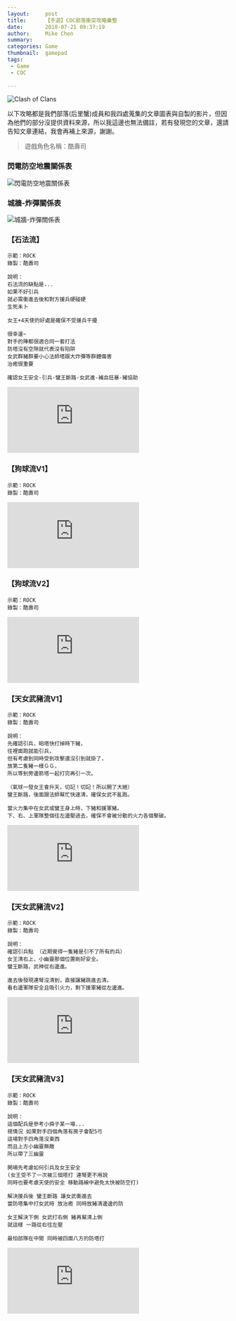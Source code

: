 ```yaml
---
layout:     post
title:      【手遊】COC部落衝突攻略彙整
date:       2018-07-21 09:37:19
author:     Mike Chen
summary:    
categories: Game
thumbnail:  gamepad
tags:
 - Game
 - COC
 
---
```



![Clash of Clans](https://i.imgur.com/b7XO7bx.jpg)

以下攻略都是我們部落(后里蟹)成員和我四處蒐集的文章圖表與自製的影片，但因為他們的部分沒提供資料來源，所以我這邊也無法備註，若有發現您的文章，還請告知文章連結，我會再補上來源，謝謝。

> 遊戲角色名稱：酷壽司


### 閃電防空地震關係表

![閃電防空地震關係表](https://i.imgur.com/HCdhvIM.jpg)

### 城牆-炸彈關係表

![城牆-炸彈關係表](https://i.imgur.com/waQncUl.jpg)

### 【石法流】

```
示範：ROCK
錄製：酷壽司

說明：
石法流的缺點是... 
如果不好引兵 
就必需衝進去後和對方援兵硬碰硬 
生死未卜

女王+4天使的好處是確保不受援兵干擾

很幸運~ 
對手的陣都很適合同一套打法
防塔沒有空隙就代表沒有陷阱
女武群豬群要小心法師塔跟大炸彈等群體傷害 
治癒很重要 

確認女王安全-引兵-蠻王斷路-女武進-補血狂暴-豬協助
```

<div class="videoWrapper">
    <iframe src="https://www.youtube.com/embed/D9xZ3_K4-Z8" frameborder="0" allow="autoplay; encrypted-media" allowfullscreen></iframe>
</div>


### 【狗球流V1】

```
示範：ROCK
錄製：酷壽司
```

<div class="videoWrapper">
    <iframe src="https://www.youtube.com/embed/r7zIMjBvMcA" frameborder="0" allow="autoplay; encrypted-media" allowfullscreen></iframe>
</div>

### 【狗球流V2】

```
示範：ROCK
錄製：酷壽司
```

<div class="videoWrapper">
    <iframe src="https://www.youtube.com/embed/lyEkwP164cQ" frameborder="0" allow="autoplay; encrypted-media" allowfullscreen></iframe>
</div>

### 【天女武豬流V1】

```
示範：ROCK
錄製：酷壽司

說明：
先確認引兵，砲塔快打掉時下豬， 
往裡面跑就能引兵，
但有考慮到同時受到攻擊還沒引到就掛了，
放第二隻豬一樣ＧＧ，
所以等到旁邊箭塔一起打完再引一次。

（氣球一發女王會升天，切記！切記！所以開了大絕）
蠻王斷路，後面跟法師幫忙快速清，確保女武不亂跑。

當火力集中在女武或蠻王身上時，下豬和援軍豬。
下、右、上軍隊整個往左邊壓過去，確保不會被分散的火力各個擊破。
```

<div class="videoWrapper">
    <iframe src="https://www.youtube.com/embed/V05MdQn3pW0" frameborder="0" allow="autoplay; encrypted-media" allowfullscreen></iframe>
</div>

### 【天女武豬流V2】

```
示範：ROCK
錄製：酷壽司

說明：
確認引兵點 （近期覺得一隻豬是引不了所有的兵）
女王清右上，小幽靈那個位置剛好安全。 
蠻王斷路，武神從右邊進。

進去後發現連弩沒清到，直接讓豬跳進去清。 
看右邊軍隊安全且吸引火力，剩下援軍豬從左邊進。
```

<div class="videoWrapper">
    <iframe src="https://www.youtube.com/embed/A_0vLu7YWgk" frameborder="0" allow="autoplay; encrypted-media" allowfullscreen></iframe>
</div>

### 【天女武豬流V3】

```
示範：ROCK
錄製：酷壽司

說明：
這個配兵是參考小舜子某一場...
視情況 如果對手四個角落有房子會配5弓
這場對手四角落沒東西 
而且上方小幽靈無敵 
所以帶了三幽靈

開場先考慮如何引兵及女王安全
(女王受不了一次被三個塔打 連弩更不用說
同時也要考慮天使的安全 移動路線中避免太快被防空打)

解決援兵後 蠻王斷路 讓女武衝進去 
當防塔集中打女武時 放治癒 同時放豬清邊邊的防

女王解決下側 女武打右側 豬再幫清上側
就這樣 一路從右往左壓 

最怕部隊在中間 同時被四面八方的防塔打
```

<div class="videoWrapper">
    <iframe src="https://www.youtube.com/embed/uz27WxO1vLU" frameborder="0" allow="autoplay; encrypted-media" allowfullscreen></iframe>
</div>
